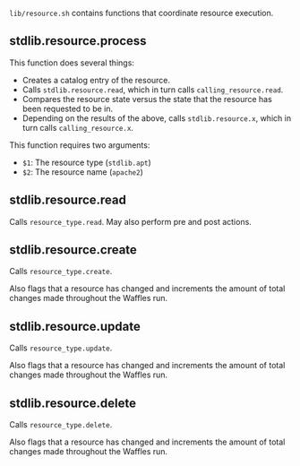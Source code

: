 `lib/resource.sh` contains functions that coordinate resource execution.

## stdlib.resource.process

This function does several things:

* Creates a catalog entry of the resource.
* Calls `stdlib.resource.read`, which in turn calls `calling_resource.read`.
* Compares the resource state versus the state that the resource has been requested to be in.
* Depending on the results of the above, calls `stdlib.resource.x`, which in turn calls `calling_resource.x`.

This function requires two arguments:

* `$1`: The resource type (`stdlib.apt`)
* `$2`: The resource name (`apache2`)

## stdlib.resource.read

Calls `resource_type.read`. May also perform pre and post actions.

## stdlib.resource.create

Calls `resource_type.create`.

Also flags that a resource has changed and increments the amount of total changes made throughout the Waffles run.

## stdlib.resource.update

Calls `resource_type.update`.

Also flags that a resource has changed and increments the amount of total changes made throughout the Waffles run.

## stdlib.resource.delete

Calls `resource_type.delete`.

Also flags that a resource has changed and increments the amount of total changes made throughout the Waffles run.
